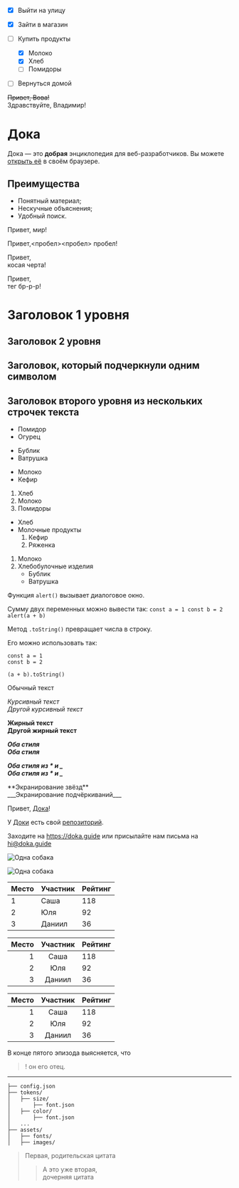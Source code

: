 - [x] Выйти на улицу
- [x] Зайти в магазин
- [ ] Купить продукты
    - [x] Молоко
    - [x] Хлеб
    - [ ] Помидоры
- [ ] Вернуться домой


~~Привет, Вова!~~\
Здравствуйте, Владимир!

# Дока

Дока — это **добрая** энциклопедия для веб-разработчиков.
Вы можете [открыть её](https://doka.guide) в своём браузере.

## Преимущества

- Понятный материал;
- Нескучные объяснения;
- Удобный поиск.

Привет,
мир!

Привет,<пробел><пробел>
пробел!

Привет,\
косая черта!

Привет,<br>
тег бр-р-р!

Заголовок 1 уровня
==================

Заголовок 2 уровня
------------------

Заголовок, который подчеркнули одним символом
-

Заголовок второго
уровня из нескольких
строчек текста
------------------

- Помидор
- Огурец

+ Бублик
+ Ватрушка

* Молоко
* Кефир

1. Хлеб
2. Молоко
3. Помидоры

+ Хлеб
+ Молочные продукты
  1. Кефир
  2. Ряженка

1. Молоко
2. Хлебобулочные изделия
    + Бублик
    + Ватрушка

Функция `alert()`
вызывает диалоговое окно.

Сумму двух переменных
можно вывести так:
``const a = 1
const b = 2
alert(a + b)``


Метод ```.toString()```
превращает числа в строку.

Его можно использовать так:

    const a = 1
    const b = 2

    (a + b).toString()

Обычный текст

*Курсивный текст*<br>
_Другой курсивный текст_

**Жирный текст**<br>
__Другой жирный текст__

***Оба стиля***<br>
___Оба стиля___<br>


**_Оба стиля из \* и \__**<br>
__*Оба стиля из \* и \_*__

\*\*Экранирование звёзд\*\*<br>
\_\_\_Экранирование подчёркиваний\_\_\_


Привет, [Дока](https://doka.guide "Энциклопедия про web-dev")!


У [Доки][1] есть свой [репозиторий][repo].


[1]: https://doka.guide "Энциклопедия про web-dev"
[repo]: https://github.com/doka-guide "Репозиторий Доки"


Заходите на <https://doka.guide>
или присылайте нам письма на <hi@doka.guide>


![Одна собака](dog.png "Собака смотрит влево")


![Одна собака][1]

[1]: dog.png "Собака смотрит влево"


| Место | Участник | Рейтинг |
|-------|----------|---------|
| 1     | Саша     | 118     |
| 2     | Юля      | 92      |
| 3     | Даниил   | 36      |


| Место | Участник | Рейтинг |
|------:|:--------:|:--------|
| 1     | Саша     | 118     |
| 2     | Юля      | 92      |
| 3     | Даниил   | 36      |


|Место|Участник|Рейтинг|
|-:|:-:|:-|
|1|Саша|118|
|2|Юля|92|
|3|Даниил|36|


В конце пятого эпизода выясняется, что
>! он его отец.

---


```
├── config.json
├── tokens/
│   ├── size/
│       ├── font.json
│   ├── color/
│       ├── font.json
│   ...
├── assets/
│   ├── fonts/
│   ├── images/
```

> Первая, родительская цитата
> > А это уже вторая,\
> > дочерняя цитата
